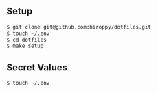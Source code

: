 ## Setup

```sh
$ git clone git@github.com:hiroppy/dotfiles.git
$ touch ~/.env
$ cd dotfiles
$ make setup
```

## Secret Values

```sh
$ touch ~/.env
```
